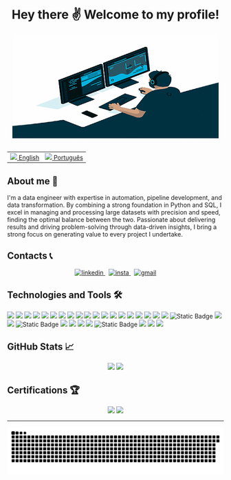 <h1 align="center"> Hey there ✌ Welcome to my profile!</h1>

<div style="display: flex; justify-content: center;">
    <img src="gifs/code-dash.gif">
</div>

<br>

<table align="center">
    <tr>
        <td>
            <a href="README.md"><img src="https://cdn.iconscout.com/icon/free/png-256/united-states-of-america-flag-country-nation-union-empire-33135.png" height="13"> English</a>
        </td>
        <td>
            <a href="README_pt.md"><img src="https://cdn.iconscout.com/icon/free/png-256/brazil-flag-country-nation-union-empire-32937.png" height="13"> Português</a>
        </td>
    </tr>
</table>

## About me 📝

I'm a data engineer with expertise in automation, pipeline development, and data transformation. By combining a strong foundation in Python and SQL, I excel in managing and processing large datasets with precision and speed, finding the optimal balance between the two.
Passionate about delivering results and driving problem-solving through data-driven insights, I bring a strong focus on generating value to every project I undertake.

## Contacts 📞

<div align="center">
    <a href="https://www.linkedin.com/in/joaovictorasoares/" target="_blank">
        <img  alt="linkedin" src="https://img.shields.io/badge/%20-Linkedin-%230A66C2?logo=linkedin&style=for-the-badge" target="_blank">
    </a>&nbsp;
    <a href="https://www.instagram.com/jaoallmeida_" target="_blank">
        <img alt="insta" src="https://img.shields.io/badge/-Instagram-%23E4405F?logo=instagram&style=for-the-badge&logoColor=white">
    </a>&nbsp;
    <a href="mailto:joaoallmeida96@gmail.com?subject=Olá%20João%20Almeida" target="_blank">
        <img alt="gmail" src="https://img.shields.io/badge/-Gmail-%23EA4335?logo=gmail&style=for-the-badge&logoColor=white">
    </a>
</div>

## Technologies and Tools 🛠

<div align="left">
    <!-- <img  src="https://skillicons.dev/icons?i=docker,mysql,github,linux,postgres,flask,git,databricks,grafana,jupyter,powerbi,pandas,mongodb,terraform,kafka,azure,polars,vscode,k8s,sqlserver,portainer,redshift,airflow,vim,aws,jenkins,python,cmake"> -->
    <img  src="https://img.shields.io/badge/docker-0db7ed?style=for-the-badge&logo=Docker&logoColor=white">
    <img  src="https://img.shields.io/badge/Apache Spark-%23E25A1C?style=for-the-badge&logo=ApacheSpark&logoColor=white">
    <img  src="https://img.shields.io/badge/GitHub-%23181717?style=for-the-badge&logo=GitHub&logoColor=white">
    <img  src="https://img.shields.io/badge/MySql-%234479A1?style=for-the-badge&logo=MySql&logoColor=white">
    <img  src="https://img.shields.io/badge/Linux-%23FCC624?style=for-the-badge&logo=Linux&logoColor=black">
    <img  src="https://img.shields.io/badge/PostgreSQL-%234169E1?style=for-the-badge&logo=PostgreSQL&logoColor=white">
    <!-- <img src="https://img.shields.io/badge/Flask-%23000000?style=for-the-badge&logo=Flask&logoColor=white"> -->
    <img  src="https://img.shields.io/badge/Git-%23F05032?style=for-the-badge&logo=Git&logoColor=white">
    <img src="https://img.shields.io/badge/dbt-gray?style=for-the-badge&logo=dbt">
    <img src="https://img.shields.io/badge/Grafana-%23F46800?style=for-the-badge&logo=Grafana&logoColor=black">
    <img src="https://img.shields.io/badge/Jupyter-%23F37626?style=for-the-badge&logo=Jupyter&logoColor=black">
    <img src="https://img.shields.io/badge/Power%20BI-%23F2C811?style=for-the-badge">
    <img src="https://img.shields.io/badge/Pandas-%23150458?style=for-the-badge&logo=Pandas&logoColor=white">
    <img src="https://img.shields.io/badge/MongoDB-%2347A248?style=for-the-badge&logo=MongoDB&logoColor=black">
    <img src="https://img.shields.io/badge/Terraform-%237B42BC?style=for-the-badge&logo=Terraform&logoColor=white">
    <img src="https://img.shields.io/badge/Apache%20Kafka-gray?style=for-the-badge&logo=ApacheKafka&color=%23231F20">
    <img  src="https://img.shields.io/badge/SSIS-%23CC2927?style=for-the-badge">
    <img src="https://img.shields.io/badge/Databricks-%23FF3621?style=for-the-badge&logo=Databricks&logoColor=black">
    <img  src="https://img.shields.io/badge/Microsoft%20Azure-%230078D4?style=for-the-badge">
    <!-- <img  src="https://img.shields.io/badge/polars-python?style=for-the-badge&logo=polars&logoColor=white&color=%23CD792C"> -->
    <img  src="https://img.shields.io/badge/vscode-%23007ACC?style=for-the-badge">
    <img alt="Static Badge" src="https://img.shields.io/badge/Kubernetes-%20?style=for-the-badge&logo=kubernetes&logoColor=white&color=%23326CE5">
    <img  src="https://img.shields.io/badge/SQL%20Server-%23CC2927?style=for-the-badge">
    <img  src="https://img.shields.io/badge/Portainer-%2313BEF9?style=for-the-badge&logo=Portainer&logoColor=white">
    <img alt="Static Badge" src="https://img.shields.io/badge/Redshift-%20?style=for-the-badge&logo=amazonredshift&logoColor=white&color=%238C4FFF">
    <img  src="https://img.shields.io/badge/Shell%20Script-%235391FE?style=for-the-badge&logo=PowerShell&logoColor=white">
    <img  src="https://img.shields.io/badge/Apache%20Airflow-%23017CEE?style=for-the-badge&logo=ApacheAirflow&logoColor=white">
    <img  src="https://img.shields.io/badge/Vim-%23019733?style=for-the-badge&logo=Vim&logoColor=white">
    <img  src="https://img.shields.io/badge/Amazon%20AWS-%23232F3E?style=for-the-badge">
    <img alt="Static Badge" src="https://img.shields.io/badge/Jenkins-%20?style=for-the-badge&logo=jenkins&logoColor=white&color=%23D24939">
    <img src="https://img.shields.io/badge/Python-%233776AB?style=for-the-badge&logo=Python&logoColor=white">
    <img src="https://img.shields.io/badge/cmake-red?style=for-the-badge&logo=cmake&color=%23064F8C">
    <img src="https://img.shields.io/badge/confluence-gray?style=for-the-badge&logo=confluence&color=%23172B4D">
</div>

## GitHub Stats 📈

<div align="center">
    <img  height='137px' src="https://github-readme-stats.vercel.app/api?username=joaoallmeida&hide_title=true&count_private=true&show_icons=true&theme=tokyonight"/>
    <img  height='137px' src="https://github-readme-stats.vercel.app/api/top-langs/?username=joaoallmeida&layout=compact&theme=tokyonight"/>
</div>

## Certifications 🏆

<div align="center">
    <img height='165px' src="https://api.accredible.com/v1/credential/generate_baked_badge?credential_id=53242611">
    <img height='165px' src="https://api.accredible.com/v1/credential/generate_baked_badge?credential_id=55806616">
    <!-- <img height='165px' src="https://images.credly.com/size/340x340/images/594e0ab7-c864-4d9a-9987-3a903ec3f06a/Cognitive_Class_-_DB_and_SQL_for_Data_Sci.png"> -->
</div>

---

<div style="display: flex; justify-content: center;">
   <img src="https://raw.githubusercontent.com/joaoallmeida/joaoallmeida/output/snake.svg" alt="Snake animation" />
</div>
